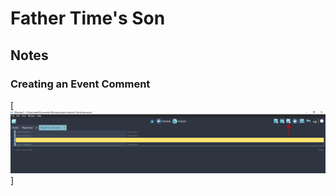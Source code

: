 # Father Time's Son

## Notes

### Creating an Event Comment

[![Event Comments](./notes/Comment.PNG)]
